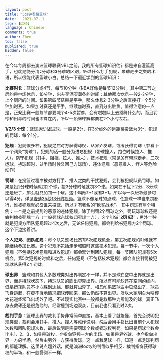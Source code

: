 ```yaml
---
layout: post
title: "5分钟看懂篮球"
date:   2021-07-11
tags: [运动]
language : Chinese
comments: true
author: Zhen
toc: false
published: true
hidden: false
---
```

在今年每周都去澳洲篮球联赛NBL之前，我的所有篮球知识估计都是来自灌篮高手，也就是能分清2分球和3分球的区别，听过什么打手犯规，带球走步之类的术语，所以很能代表篮球小白。总结一下最近学到的篮球知识：

**比赛时长**：篮球分成4节，每节10分钟（NBA好像是每节12分钟），其中第二节之后的是中场休息，10分钟，出去买酒买薯条的时间；其他两次休息一般2-3分钟，上个厕所的时间。如果第四节结束是平手，那么休息2-3分钟之后直接打一个5分钟加时赛。如果加时赛还是平手，继续加时赛，直到分出胜负。值得注意的一点是，正规比赛一般每节都要喊个4-5次暂停，会有啦啦队上去跳舞什么的，而且罚球和出界的时间也不算在内，所以一般篮球赛都要在2个小时左右。

**1/2/3 分球**：篮球运动战进球，一般是2分，在3分线外的远距离投篮为3分，犯规的罚球，每个1分。

**犯规**：犯规很多种，犯规之后对方获得球权，从界外发球，或者获得罚球（参看下一个词条“罚球”）。犯规的话一般分为进攻犯规（带球撞人，跑位时候拉人、推人），防守犯规（打手、阻挡、拉人、推人），技术犯规（常见的有带球走步，二次运球，持球超时，过半场时候又回己方球场），违体犯规（恶意推人，绊人等危险动作）

**罚球**：在投篮过程中被对方打手、推人之类的干扰犯规，会判被犯规队员罚球。如果是投2分球时候就罚2个球，投3分球时候就罚3个球。如果在干扰下2分、3分球还是进了，那么就只加罚一个球。这个叫做2+1或者3+1。所以你一次进攻最多可以得4分，详见[麦迪35秒13分的视频](https://youtu.be/6CReaDneTBw)。篮球不像足球的点球、任意球一样谁来罚都行，谁被犯规就必须谁来投篮，所以才有著名的[“砍鲨战术”](https://zh.wikipedia.org/wiki/%E7%A0%8D%E9%B2%A8%E6%88%98%E6%9C%AF)。 其中罚球有两个特例：一个是之前提到的恶意的违体犯规，除了判罚2个罚球之外，罚玩球球权还是会判给被犯规一方（一般罚球完球权归犯规一方），这个叫做“**2罚1掷**”；另外一种就是犯规方团队犯规超过4次之后，无论任何犯规，都会判给被犯规方2个罚球。这个下边接着讲。

**个人犯规、团队犯规**：每个队员整场比赛有5次犯规机会，第五次犯规的时候就不能继续参加比赛。这个犯规不包括走步和超时这些技术犯规。每一节中，一次个人犯规（不包括技术犯规和进攻犯规）都会累计到团队犯规，每一节团队犯规有5次机会，第5次犯规的时候和之后，任何犯规（不包括技术犯规）都会直接判罚被犯规球队获得2个罚球。

**球出界**：篮球和其他大多数球类对出界判定不一样，并不是球在空中出界就是出界，而是持球状态下，持球队员的脚出界算出界。所以有可能球还在空间的线内，但是运球队员不小心踩到边线，那就算出界了。相反如果篮球空中已经出了，球员飞身跳起，在脚不落地情况把球传回来，那么仍然不算出界。所以大家明白为啥樱木花道经常飞出场外了吧。不过现实比赛中一般都是救那种力所能及的球，真正飞身去救球还是很危险的，经常撞到场边观众，目前我也只看到过2次。

**裁判手势**：篮球比赛的裁判手势非常简单直接，基本上看了就能懂，首先会说明犯规类型，裁判会用打手，推人，撞人等动作说明，然后会用手指比出当前个人犯规次数和团队犯规次数，最后说明是需要罚球个数或者球权判罚。如果是罚球个数会比出1、2、3，如果是球权，会指向犯规一方的半场。如果是界外球，也会指向出界一方的半场，然后由另外一方获得发球。这一点和足球一样，知道一点足球判罚的都能理解。这里说点题外话，就是澳洲footy的判罚似乎相反，裁判指向获得球权的半场，和一般惯例不一样。
<!--stackedit_data:
eyJoaXN0b3J5IjpbLTE3MjY2NTc1MjEsMTQ1MDQyMTUxMSwtNz
g4MTI1MTkzLC04NTkyNDkwMzMsMjA4MTUyMTA2MCwtNTU5MDk1
MzQ1LC0zMDY0MzE5NDJdfQ==
-->